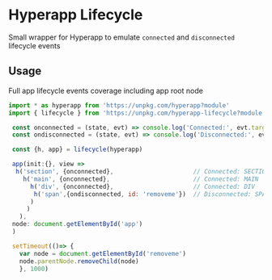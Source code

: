 # Hyperapp Lifecycle

Small wrapper for Hyperapp to emulate `connected` and `disconnected` lifecycle events

## Usage

 Full app lifecycle events coverage including app root node

 ```js
 import * as hyperapp from 'https://unpkg.com/hyperapp?module'
 import { lifecycle } from 'https://unpkg.com/hyperapp-lifecycle?module'

  const onconnected = (state, evt) => console.log('Connected:', evt.target.tagName) || state
  const ondisconnected = (state, evt) => console.log('Disconnected:', evt.target.tagName) || state

  const {h, app} = lifecycle(hyperapp)

  app(init:{}, view =>
   h('section', {onconnected},                      // Connected: SECTION
     h('main', {onconnected},                       // Connected: MAIN
       h('div', {onconnected},                      // Connected: DIV
        h('span',{ondisconnected, id: 'removeme'})  // Disconnected: SPAN
       )
      )
    ),
  node: document.getElementById('app')
  )

  setTimeout(()=> {
    var node = document.getElementById('removeme')
    node.parentNode.removeChild(node)
    }, 1000)
 ```
